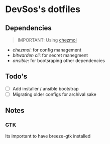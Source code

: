 # DevSos's dotfiles

## Dependencies

> IMPORTANT: Using [chezmoi](https://chezmoi.io)

- *chezmoi*: for config management
- *bitwarden cli*: for secret manegment
- *ansible*: for bootsraping other dependencies

## Todo's

- [ ] Add installer / ansible bootstrap
- [ ] Migrating older configs for archival sake

## Notes

### GTK 

Its important to have breeze-gtk installed
